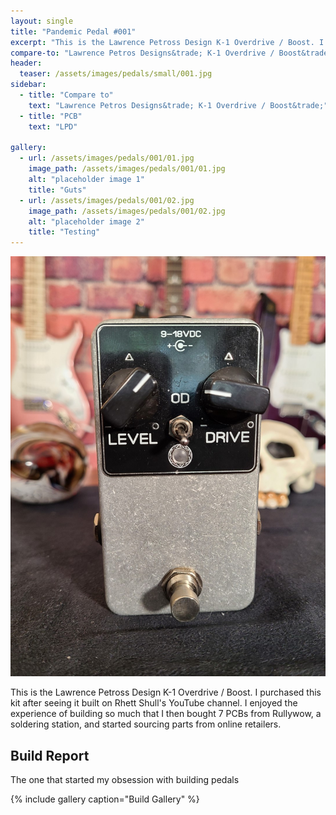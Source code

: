 ```yaml
---
layout: single
title: "Pandemic Pedal #001"
excerpt: "This is the Lawrence Petross Design K-1 Overdrive / Boost. I purchased this kit after seeing it built on Rhett Shull's YouTube channel. I enjoyed the experience of building so much that I then bought 7 PCBs from Rullywow, a soldering station, and started sourcing parts from online retailers."
compare-to: "Lawrence Petros Designs&trade; K-1 Overdrive / Boost&trade;"
header:
  teaser: /assets/images/pedals/small/001.jpg
sidebar:
  - title: "Compare to"
    text: "Lawrence Petros Designs&trade; K-1 Overdrive / Boost&trade;"
  - title: "PCB"
    text: "LPD"

gallery:
  - url: /assets/images/pedals/001/01.jpg
    image_path: /assets/images/pedals/001/01.jpg
    alt: "placeholder image 1"
    title: "Guts"
  - url: /assets/images/pedals/001/02.jpg
    image_path: /assets/images/pedals/001/02.jpg
    alt: "placeholder image 2"
    title: "Testing"
---
```


![header](/assets/images/pedals/001.jpg)

This is the Lawrence Petross Design K-1 Overdrive / Boost. I purchased this kit after seeing it built on Rhett Shull's YouTube channel. I enjoyed the experience of building so much that I then bought 7 PCBs from Rullywow, a soldering station, and started sourcing parts from online retailers.

## Build Report ##

The one that started my obsession with building pedals

{% include gallery caption="Build Gallery" %}


